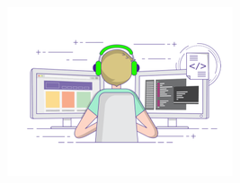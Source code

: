 <img align="right" alt="Coding" width="400" src="https://raw.githubusercontent.com/devSouvik/devSouvik/master/gif3.gif">        
